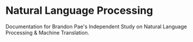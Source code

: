 # Natural Language Processing

Documentation for Brandon Pae's Independent Study on Natural Language Processing & Machine Translation.
